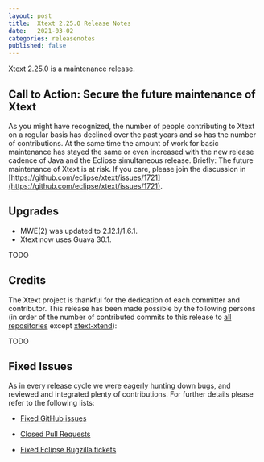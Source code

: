 ```yaml
---
layout: post
title:  Xtext 2.25.0 Release Notes
date:   2021-03-02
categories: releasenotes
published: false
---
```


Xtext 2.25.0 is a maintenance release.

## Call to Action: Secure the future maintenance of Xtext

As you might have recognized, the number of people contributing to Xtext on a regular basis has declined over the past years and so has the number of contributions. At the same time the amount of work for basic maintenance has stayed the same or even increased with the new release cadence of Java and the Eclipse simultaneous release. Briefly: The future maintenance of Xtext is at risk. If you care, please join the discussion in [https://github.com/eclipse/xtext/issues/1721](https://github.com/eclipse/xtext/issues/1721).

## Upgrades

* MWE(2) was updated to 2.12.1/1.6.1.
* Xtext now uses Guava 30.1.

TODO

## Credits

The Xtext project is thankful for the dedication of each committer and contributor. This release has been made possible by the following persons (in order of the number of contributed commits to this release to [all repositories](https://github.com/eclipse/xtext#repositories) except [xtext-xtend](https://github.com/eclipse/xtext-xtend)):

TODO

## Fixed Issues

As in every release cycle we were eagerly hunting down bugs, and reviewed and integrated plenty of contributions. For further details please refer to the following lists:

* [Fixed GitHub issues](https://github.com/search?utf8=%E2%9C%93&q=is%3Aissue+milestone%3ARelease_2.25+is%3Aclosed+repo%3Aeclipse%2Fxtext+repo%3Aeclipse%2Fxtext-core+repo%3Aeclipse%2Fxtext-lib+repo%3Aeclipse%2Fxtext-extras+repo%3Aeclipse%2Fxtext-eclipse+repo%3Aeclipse%2Fxtext-idea+repo%3Aeclipse%2Fxtext-web+repo%3Aeclipse%2Fxtext-maven+repo%3Aeclipse%2Fxtext-xtend&type=Issues&ref=searchresults)

* [Closed Pull Requests](https://github.com/search?utf8=%E2%9C%93&q=is%3Apr+milestone%3ARelease_2.25+is%3Aclosed+repo%3Aeclipse%2Fxtext+repo%3Aeclipse%2Fxtext-core+repo%3Aeclipse%2Fxtext-lib+repo%3Aeclipse%2Fxtext-extras+repo%3Aeclipse%2Fxtext-eclipse+repo%3Aeclipse%2Fxtext-idea+repo%3Aeclipse%2Fxtext-web+repo%3Aeclipse%2Fxtext-maven+repo%3Aeclipse%2Fxtext-xtend&type=Issues&ref=searchresults)

* [Fixed Eclipse Bugzilla tickets](https://bugs.eclipse.org/bugs/buglist.cgi?bug_status=RESOLVED&bug_status=VERIFIED&bug_status=CLOSED&classification=Modeling&classification=Tools&columnlist=product%2Ccomponent%2Cassigned_to%2Cbug_status%2Cresolution%2Cshort_desc%2Cchangeddate%2Ckeywords&f0=OP&f1=OP&f3=CP&f4=CP&known_name=Xtext%202.25&list_id=16618269&product=TMF&product=Xtend&query_based_on=Xtext%202.25&query_format=advanced&status_whiteboard=v2.25&status_whiteboard_type=allwordssubstr)
